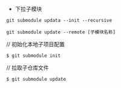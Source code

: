 * 下拉子模块

```shell
git submodule updata --init --recursive   
```

```shell
git submodule update --remote [子模块名称]
```

// 初始化本地子项目配置

```
$ git submodule init
```

// 拉取子仓库文件

```
$ git submodule update
```
